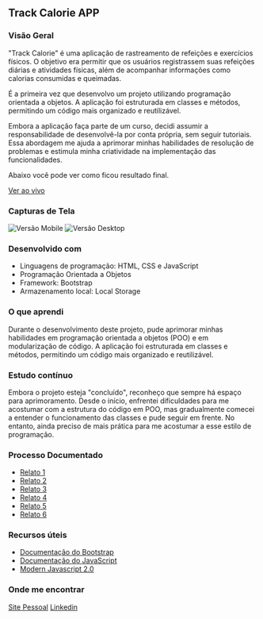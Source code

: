 ## Track Calorie APP
### Visão Geral

"Track Calorie" é uma aplicação de rastreamento de refeições e exercícios físicos. O objetivo era permitir que os usuários registrassem suas refeições diárias e atividades físicas, além de acompanhar informações como calorias consumidas e queimadas.

É a primeira vez que desenvolvo um projeto utilizando programação orientada a objetos. A aplicação foi estruturada em classes e métodos, permitindo um código mais organizado e reutilizável.

Embora a aplicação faça parte de um curso, decidi assumir a responsabilidade de desenvolvê-la por conta própria, sem seguir tutoriais. Essa abordagem me ajuda a aprimorar minhas habilidades de resolução de problemas e estimula minha criatividade na implementação das funcionalidades.

Abaixo você pode ver como ficou resultado final. 

<a href="https://aecio-trackcalorie.netlify.app/" target="_blank">Ver ao vivo</a>

### Capturas de Tela

![Versão Mobile](img/track%20calorie%20vis%C3%A3o%20mobile.png)
![Versão Desktop](img/track%20calorie%20vis%C3%A3o%20desktop.png)

### Desenvolvido com

- Linguagens de programação: HTML, CSS e JavaScript
- Programação Orientada a Objetos
- Framework: Bootstrap
- Armazenamento local: Local Storage

### O que aprendi

Durante o desenvolvimento deste projeto, pude aprimorar minhas habilidades em programação orientada a objetos (POO) e em modularização de código. A aplicação foi estruturada em classes e métodos, permitindo um código mais organizado e reutilizável. 

### Estudo contínuo

Embora o projeto esteja "concluído", reconheço que sempre há espaço para aprimoramento. Desde o início, enfrentei dificuldades para me acostumar com a estrutura do código em POO, mas gradualmente comecei a entender o funcionamento das classes e pude seguir em frente. No entanto, ainda preciso de mais prática para me acostumar a esse estilo de programação. 

### Processo Documentado

- [Relato 1](https://www.linkedin.com/posts/aecio-neto_days-of-code83100-hoje-dei-os-primeiros-activity-7064991018651164672-oIQq?utm_source=share&utm_medium=member_desktop)
- [Relato 2](https://www.linkedin.com/posts/aecio-neto_days-of-code84100-programa%C3%A7%C3%A3o-orientada-activity-7066573613495123968-rbA3?utm_source=share&utm_medium=member_desktop)
- [Relato 3](https://www.linkedin.com/posts/aecio-neto_lfg-javascript-oop-activity-7067554469399412737-EuEZ?utm_source=share&utm_medium=member_desktop)
- [Relato 4](https://www.linkedin.com/posts/aecio-neto_desenvolvimento-javascript-poo-activity-7068239446919249920-c665?utm_source=share&utm_medium=member_desktop)
- [Relato 5](https://www.linkedin.com/posts/aecio-neto_vamo-activity-7069338689176281088-eR6K?utm_source=share&utm_medium=member_desktop)
- [Relato 6](https://www.linkedin.com/posts/aecio-neto_bora-activity-7069780264431853568-Qk3I?utm_source=share&utm_medium=member_desktop)

### Recursos úteis

- [Documentação do Bootstrap](https://getbootstrap.com/docs)
- [Documentação do JavaScript](https://developer.mozilla.org/pt-BR/docs/Web/JavaScript)
- [Modern Javascript 2.0](https://www.traversymedia.com/modern-javascript-2-0)

### Onde me encontrar

[Site Pessoal](https://aecioneto.com.br)
[Linkedin](https://www.linkedin.com/in/aecio-neto)